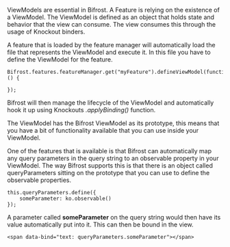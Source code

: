ViewModels are essential in Bifrost. A Feature is relying on the existence of a ViewModel. The ViewModel is defined as an object that holds state and behavior that the view can consume. The view consumes this through the usage of Knockout binders. 

A feature that is loaded by the feature manager will automatically load the file that represents the ViewModel and execute it. In this file you have to define the ViewModel for the feature. 

	Bifrost.features.featureManager.get("myFeature").defineViewModel(function () {
		
	});
	
Bifrost will then manage the lifecycle of the ViewModel and automatically hook it up using Knockouts *.applyBinding()* function.

The ViewModel has the Bifrost ViewModel as its prototype, this means that you have a bit of functionality available that you can use inside your ViewModel.

One of the features that is available is that Bifrost can automatically map any query parameters in the query string to an observable property in your ViewModel. The way Bifrost supports this is that there is an object called queryParameters sitting on the prototype that you can use to define the observable properties.

	this.queryParameters.define({
		someParameter: ko.observable()
	});
	
A parameter called **someParameter** on the query string would then have its value automatically put into it. This can then be bound in the view.

	<span data-bind="text: queryParameters.someParameter"></span>
	